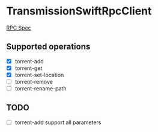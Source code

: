 # TransmissionSwiftRpcClient

[RPC Spec](https://github.com/transmission/transmission/blob/master/extras/rpc-spec.txt)

## Supported operations
- [x] torrent-add
- [x] torrent-get
- [x] torrent-set-location
- [ ] torrent-remove
- [ ] torrent-rename-path

## TODO
- [ ] torrent-add support all parameters
